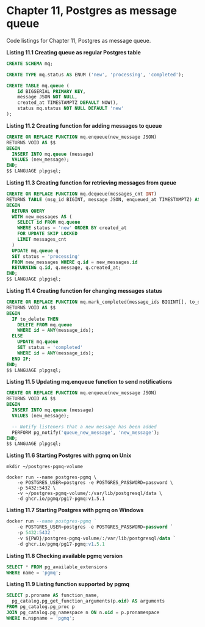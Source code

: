 # Chapter 11, Postgres as message queue

Code listings for Chapter 11, Postgres as message queue.

**Listing 11.1 Creating queue as regular Postgres table**
```sql
CREATE SCHEMA mq;

CREATE TYPE mq.status AS ENUM ('new', 'processing', 'completed');

CREATE TABLE mq.queue (
    id BIGSERIAL PRIMARY KEY,
    message JSON NOT NULL,
    created_at TIMESTAMPTZ DEFAULT NOW(),
    status mq.status NOT NULL DEFAULT 'new'
);
```

**Listing 11.2 Creating function for adding messages to queue**
```sql
CREATE OR REPLACE FUNCTION mq.enqueue(new_message JSON)
RETURNS VOID AS $$
BEGIN
  INSERT INTO mq.queue (message)
  VALUES (new_message);
END;
$$ LANGUAGE plpgsql;
```

**Listing 11.3 Creating function for retrieving messages from queue**
```sql
CREATE OR REPLACE FUNCTION mq.dequeue(messages_cnt INT)
RETURNS TABLE (msg_id BIGINT, message JSON, enqueued_at TIMESTAMPTZ) AS $$
BEGIN
  RETURN QUERY
  WITH new_messages AS (
    SELECT id FROM mq.queue
    WHERE status = 'new' ORDER BY created_at
    FOR UPDATE SKIP LOCKED
    LIMIT messages_cnt
  )
  UPDATE mq.queue q
  SET status = 'processing'
  FROM new_messages WHERE q.id = new_messages.id
  RETURNING q.id, q.message, q.created_at;
END;
$$ LANGUAGE plpgsql;
```

**Listing 11.4 Creating function for changing messages status**
```sql
CREATE OR REPLACE FUNCTION mq.mark_completed(message_ids BIGINT[], to_delete BOOLEAN DEFAULT FALSE)
RETURNS VOID AS $$
BEGIN
  IF to_delete THEN
    DELETE FROM mq.queue
    WHERE id = ANY(message_ids);
  ELSE
    UPDATE mq.queue
    SET status = 'completed'
    WHERE id = ANY(message_ids);
  END IF;
END;
$$ LANGUAGE plpgsql;
```

**Listing 11.5 Updating mq.enqueue function to send notifications**
```sql 
CREATE OR REPLACE FUNCTION mq.enqueue(new_message JSON)
RETURNS VOID AS $$
BEGIN
  INSERT INTO mq.queue (message)
  VALUES (new_message);

  -- Notify listeners that a new message has been added
  PERFORM pg_notify('queue_new_message', 'new_message');
END;
$$ LANGUAGE plpgsql;
```

**Listing 11.6 Starting Postgres with pgmq on Unix**
```shell
mkdir ~/postgres-pgmq-volume

docker run --name postgres-pgmq \
    -e POSTGRES_USER=postgres -e POSTGRES_PASSWORD=password \
    -p 5432:5432 \
    -v ~/postgres-pgmq-volume/:/var/lib/postgresql/data \
    -d ghcr.io/pgmq/pg17-pgmq:v1.5.1
```

**Listing 11.7 Starting Postgres with pgmq on Windows**
```sql
docker run --name postgres-pgmq `
    -e POSTGRES_USER=postgres -e POSTGRES_PASSWORD=password `
    -p 5432:5432 `
    -v ${PWD}/postgres-pgmq-volume/:/var/lib/postgresql/data `
    -d ghcr.io/pgmq/pg17-pgmq:v1.5.1
```

**Listing 11.8 Checking available pgmq version**
```sql
SELECT * FROM pg_available_extensions
WHERE name = 'pgmq';
```

**Listing 11.9 Listing function supported by pgmq**
```sql
SELECT p.proname AS function_name,
  pg_catalog.pg_get_function_arguments(p.oid) AS arguments
FROM pg_catalog.pg_proc p
JOIN pg_catalog.pg_namespace n ON n.oid = p.pronamespace
WHERE n.nspname = 'pgmq';
```

